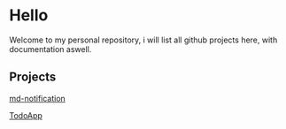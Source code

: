 ﻿# Hello
Welcome to my personal repository, i will list all github projects here, with documentation aswell.

## Projects
[md-notification](https://github.com/Bodokh/md-notification)

[TodoApp](https://github.com/Bodokh/todoApp)